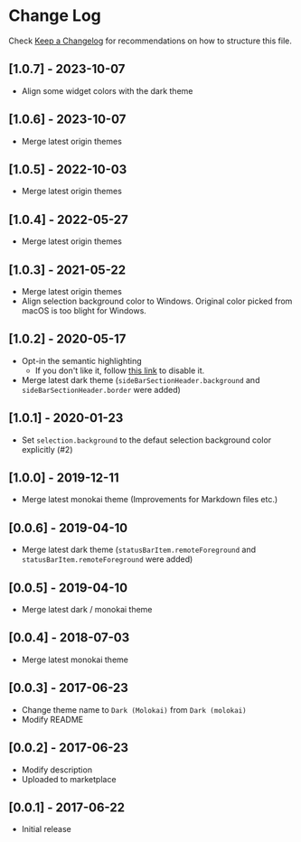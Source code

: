 # Change Log

Check [Keep a Changelog](https://keepachangelog.com/) for recommendations on how to structure this file.

## [1.0.7] - 2023-10-07
- Align some widget colors with the dark theme

## [1.0.6] - 2023-10-07
- Merge latest origin themes

## [1.0.5] - 2022-10-03
- Merge latest origin themes

## [1.0.4] - 2022-05-27
- Merge latest origin themes

## [1.0.3] - 2021-05-22
- Merge latest origin themes
- Align selection background color to Windows. Original color picked from macOS is too blight for Windows.

## [1.0.2] - 2020-05-17
- Opt-in the semantic highlighting
  - If you don't like it, follow [this link](https://github.com/microsoft/vscode/wiki/Semantic-Highlighting-Overview) to disable it.
- Merge latest dark theme (`sideBarSectionHeader.background` and `sideBarSectionHeader.border` were added)

## [1.0.1] - 2020-01-23
- Set `selection.background` to the defaut selection background color explicitly (#2)

## [1.0.0] - 2019-12-11
- Merge latest monokai theme (Improvements for Markdown files etc.)

## [0.0.6] - 2019-04-10
- Merge latest dark theme (`statusBarItem.remoteForeground` and `statusBarItem.remoteForeground` were added)

## [0.0.5] - 2019-04-10
- Merge latest dark / monokai theme

## [0.0.4] - 2018-07-03
- Merge latest monokai theme

## [0.0.3] - 2017-06-23
- Change theme name to `Dark (Molokai)` from `Dark (molokai)`
- Modify README

## [0.0.2] - 2017-06-23
- Modify description
- Uploaded to marketplace

## [0.0.1] - 2017-06-22
- Initial release
